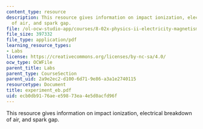 ```yaml
---
content_type: resource
description: This resource gives information on impact ionization, electrical breakdown
  of air, and spark gap.
file: /ol-ocw-studio-app/courses/8-02x-physics-ii-electricity-magnetism-with-an-experimental-focus-spring-2005/ecb0db9176aee59873ea4e5d0acfd96f_experiment_eb.pdf
file_size: 397332
file_type: application/pdf
learning_resource_types:
- Labs
license: https://creativecommons.org/licenses/by-nc-sa/4.0/
ocw_type: OCWFile
parent_title: Labs
parent_type: CourseSection
parent_uid: 2a9e2ec2-d100-6d71-9e86-a3a1e2740115
resourcetype: Document
title: experiment_eb.pdf
uid: ecb0db91-76ae-e598-73ea-4e5d0acfd96f
---
```

This resource gives information on impact ionization, electrical breakdown of air, and spark gap.